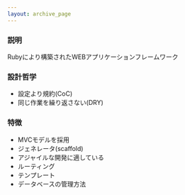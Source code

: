```yaml
---
layout: archive_page
---
```

### 説明
Rubyにより構築されたWEBアプリケーションフレームワーク

### 設計哲学
* 設定より規約(CoC)
* 同じ作業を繰り返さない(DRY)

### 特徴
* MVCモデルを採用
* ジェネレータ(scaffold)
* アジャイルな開発に適している
* ルーティング
* テンプレート
* データベースの管理方法
